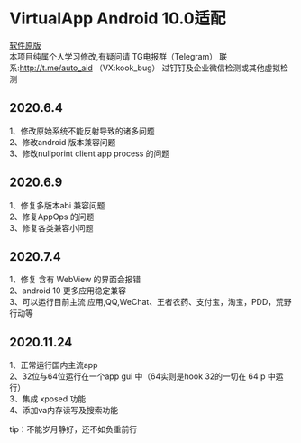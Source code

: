  #    VirtualApp Android 10.0适配

[软件原版](https://github.com/asLody/VirtualApp)<br>
本项目纯属个人学习修改,有疑问请 TG电报群（Telegram） 联系:http://t.me/auto_aid （VX:kook_bug）
过钉钉及企业微信检测或其他虚拟检测


## 2020.6.4<br>
   1、修改原始系统不能反射导致的诸多问题<br>
   2、修改android 版本兼容问题<br>
   3、修改nullporint client app process 的问题<br>
   
## 2020.6.9<br>
   1、修复多版本abi 兼容问题<br>
   2、修复AppOps 的问题<br>
   3、修复各类兼容小问题<br>

## 2020.7.4<br>
   1、修复 含有 WebView 的界面会报错 <br>
   2、android 10 更多应用稳定兼容<br>
   3、可以运行目前主流 应用,QQ,WeChat、王者农药、支付宝，淘宝，PDD，荒野行动等<br>
   
## 2020.11.24<br>
   1、正常运行国内主流app<br>
   2、32位与64位运行在一个app gui 中（64实则是hook 32的一切在 64 p 中运行）<br>
   3、集成 xposed 功能 <br>
   4、添加va内存读写及搜索功能 <br>
   
tip：不能岁月静好，还不如负重前行
